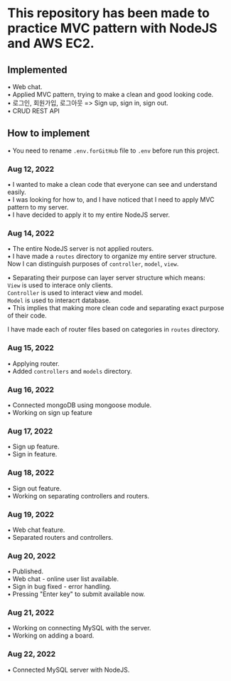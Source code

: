 # This repository has been made to practice MVC pattern with NodeJS and AWS EC2.

## Implemented
• Web chat. <br>
• Applied MVC pattern, trying to make a clean and good looking code. <br>
• 로그인, 회원가입, 로그아웃 => Sign up, sign in, sign out. <br>
• CRUD REST API <br>

## How to implement
• You need to rename `.env.forGitHub` file to `.env` before run this project.

### Aug 12, 2022
• I wanted to make a clean code that everyone can see and understand easily. <br>
• I was looking for how to, and I have noticed that I need to apply MVC pattern to my server.  <br>
• I have decided to apply it to my entire NodeJS server. <br>

### Aug 14, 2022
• The entire NodeJS server is not applied routers. <br>
• I have made a `routes` directory to organize my entire server structure. <br>
Now I can distinguish purposes of `controller`, `model`, `view`. <br>

• Separating their purpose can layer server structure which means:  <br>
    `View` is used to interace only clients. <br>
    `Controller` is used to interact view and model. <br>
    `Model` is used to interacrt database. <br>
• This implies that making more clean code and separating exact purpose of their code. <br>

I have made each of router files based on categories in `routes` directory. <br>

### Aug 15, 2022
• Applying router. <br>
• Added `controllers` and `models` directory. <br>

### Aug 16, 2022
• Connected mongoDB using mongoose module. <br>
• Working on sign up feature <br>

### Aug 17, 2022
• Sign up feature. <br>
• Sign in feature. <br>

### Aug 18, 2022
• Sign out feature. <br>
• Working on separating controllers and routers. <br>

### Aug 19, 2022
• Web chat feature. <br>
• Separated routers and controllers. <br>

### Aug 20, 2022
• Published. <br>
• Web chat - online user list available. <br>
• Sign in bug fixed - error handling. <br>
• Pressing "Enter key" to submit available now. <br>

### Aug 21, 2022
• Working on connecting MySQL with the server. <br>
• Working on adding a board. <br>

### Aug 22, 2022
• Connected MySQL server with NodeJS. <br>
